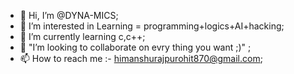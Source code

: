 - 👋 Hi, I’m @DYNA-MICS;
- 👀 I’m interested in Learning = programming+logics+AI+hacking;
- 🌱 I’m currently learning c,c++;
- 💞️ "I’m looking to collaborate on evry thing you want ;)" ; 
- 📫 How to reach me :- himanshurajpurohit870@gmail.com;
<!---
DYNA-MICS/DYNA-MICS is a ✨ special ✨ repository because its `README.md` (this file) appears on your GitHub profile.
You can click the Preview link to take a look at your changes.
--->
